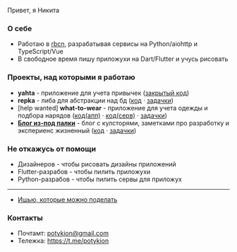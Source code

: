 Привет, я Никита

### О себе

- Работаю в [rbcn](http://rbcn.mobi/), разрабатывая сервисы на Python/aiohttp и TypeScript/Vue
- В свободное время пишу приложухи на Dart/Flutter и учусь рисовать

### Проекты, над которыми я работаю

- **yahta** - приложение для учета привычек ([закрытый код](https://github.com/potykion/yaxxxta))
- **repka** - либа для абстракции над бд ([код](https://github.com/potykion/repka) · [задачки](https://github.com/potykion/repka/issues))
- [help wanted] **what-to-wear** - приложение для учета одежды и подбора нарядов ([код(апп)](https://github.com/potykion/w2w) · [код(серв)](https://github.com/potykion/lamoda-parser) · [задачки](https://github.com/users/potykion/projects/1))
- **[Блог из-под палки](https://potykion.github.io/)** - блог с кулсторями, заметками про разработку и экспериенс жизненный ([код](https://github.com/potykion/potykion.github.io) · [задачки](https://github.com/potykion/potykion.github.io/issues))

### Не откажусь от помощи

- Дизайнеров - чтобы рисовать дизайны приложений
- Flutter-разрабов - чтобы пилить приложухи
- Python-разрабов - чтобы пилить сервы для приложух

---

- [Ишью, которые можно поделать](https://github.com/issues?q=is%3Aopen+is%3Aissue+author%3Apotykion+archived%3Afalse+label%3A%22help+wanted%22)

### Контакты

- Почтамт: potykion@gmail.com
- Тележка: https://t.me/potykion
